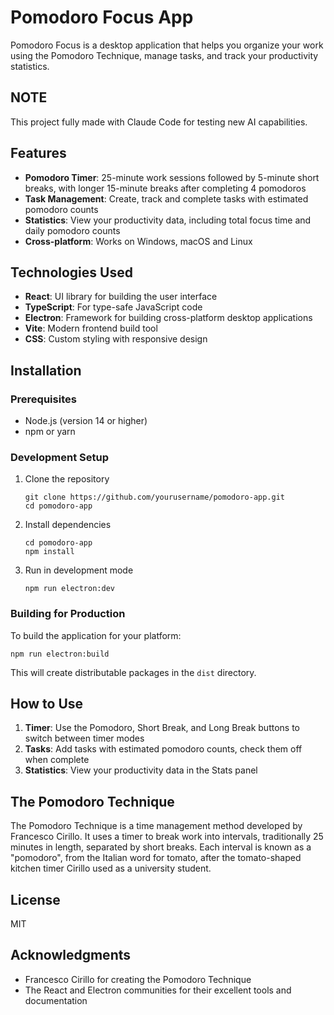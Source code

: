 # Pomodoro Focus App

Pomodoro Focus is a desktop application that helps you organize your work using the Pomodoro Technique, manage tasks, and track your productivity statistics.

## NOTE
This project fully made with Claude Code for testing new AI capabilities.

## Features

- **Pomodoro Timer**: 25-minute work sessions followed by 5-minute short breaks, with longer 15-minute breaks after completing 4 pomodoros
- **Task Management**: Create, track and complete tasks with estimated pomodoro counts
- **Statistics**: View your productivity data, including total focus time and daily pomodoro counts
- **Cross-platform**: Works on Windows, macOS and Linux

## Technologies Used

- **React**: UI library for building the user interface
- **TypeScript**: For type-safe JavaScript code
- **Electron**: Framework for building cross-platform desktop applications
- **Vite**: Modern frontend build tool
- **CSS**: Custom styling with responsive design

## Installation

### Prerequisites

- Node.js (version 14 or higher)
- npm or yarn

### Development Setup

1. Clone the repository
   ```
   git clone https://github.com/yourusername/pomodoro-app.git
   cd pomodoro-app
   ```

2. Install dependencies
   ```
   cd pomodoro-app
   npm install
   ```

3. Run in development mode
   ```
   npm run electron:dev
   ```

### Building for Production

To build the application for your platform:

```
npm run electron:build
```

This will create distributable packages in the `dist` directory.

## How to Use

1. **Timer**: Use the Pomodoro, Short Break, and Long Break buttons to switch between timer modes
2. **Tasks**: Add tasks with estimated pomodoro counts, check them off when complete
3. **Statistics**: View your productivity data in the Stats panel

## The Pomodoro Technique

The Pomodoro Technique is a time management method developed by Francesco Cirillo. It uses a timer to break work into intervals, traditionally 25 minutes in length, separated by short breaks. Each interval is known as a "pomodoro", from the Italian word for tomato, after the tomato-shaped kitchen timer Cirillo used as a university student.

## License

MIT

## Acknowledgments

- Francesco Cirillo for creating the Pomodoro Technique
- The React and Electron communities for their excellent tools and documentation
